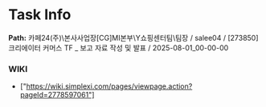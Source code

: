 # Task Info

**Path:** 카페24(주)\본사사업장\[CG]MI본부\Y쇼핑센터팀\팀장 / salee04 / [273850] 크리에이터 커머스 TF _ 보고 자료 작성 및 발표 / 2025-08-01_00-00-00

### WIKI
- ["https://wiki.simplexi.com/pages/viewpage.action?pageId=2778597061"]

